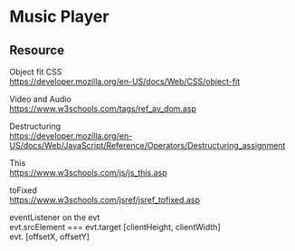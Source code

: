 # Music Player

## Resource

Object fit CSS<br>
https://developer.mozilla.org/en-US/docs/Web/CSS/object-fit<br>

Video and Audio<br>
https://www.w3schools.com/tags/ref_av_dom.asp<br>

Destructuring <br>
https://developer.mozilla.org/en-US/docs/Web/JavaScript/Reference/Operators/Destructuring_assignment<br>

This <br>
https://www.w3schools.com/js/js_this.asp<br>

toFixed<br>
https://www.w3schools.com/jsref/jsref_tofixed.asp<br>

eventListener on the evt <br>
evt.srcElement === evt.target [clientHeight, clientWidth]<br>
evt. [offsetX, offsetY]<br>
